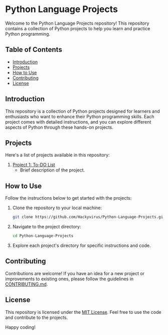 # Python Language Projects

Welcome to the Python Language Projects repository! This repository contains a collection of Python projects to help you learn and practice Python programming.

## Table of Contents

- [Introduction](#introduction)
- [Projects](#projects)
- [How to Use](#how-to-use)
- [Contributing](#contributing)
- [License](#license)

## Introduction

This repository is a collection of Python projects designed for learners and enthusiasts who want to enhance their Python programming skills. Each project comes with detailed instructions, and you can explore different aspects of Python through these hands-on projects.

## Projects

Here's a list of projects available in this repository:

1. [Project 1: To-DO List](./To-DO_list.py)
   - Brief description of the project.

## How to Use

Follow the instructions below to get started with the projects:

1. Clone the repository to your local machine:

    ```bash
    git clone https://github.com/Hackyvirus/Python-Language-Projects.git
    ```

2. Navigate to the project directory:

    ```bash
    cd Python-Language-Projects
    ```

3. Explore each project's directory for specific instructions and code.

## Contributing

Contributions are welcome! If you have an idea for a new project or improvements to existing ones, please follow the guidelines in [CONTRIBUTING.md](./CONTRIBUTING.md).

## License

This repository is licensed under the [MIT License](./LICENSE). Feel free to use the code and contribute to the projects.

Happy coding!

